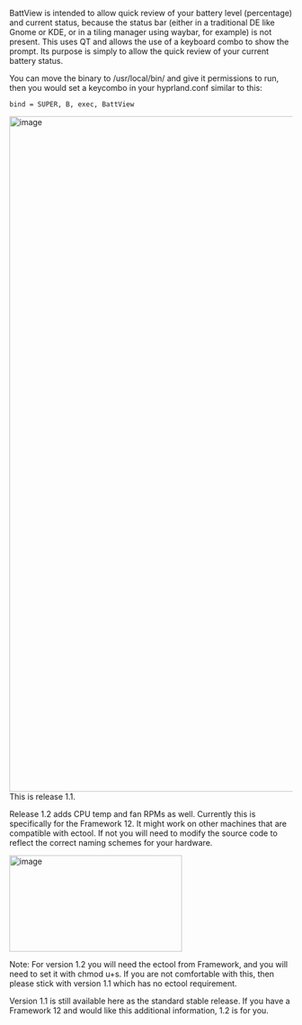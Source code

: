 BattView is intended to allow quick review of your battery level (percentage) and current status, because the status bar (either in a traditional DE like Gnome or KDE, or in a tiling manager using waybar, for example) is not present. This uses QT and allows the use of a keyboard combo to show the prompt. Its purpose is simply to allow the quick review of your current battery status. 

You can move the binary to /usr/local/bin/ and give it permissions to run, then you would set a keycombo in your hyprland.conf similar to this: 
```
bind = SUPER, B, exec, BattView
```
<img width="1920" height="1200" alt="image" src="https://github.com/user-attachments/assets/41d82809-9e62-4565-84b9-92f0bc1ac027" />
This is release 1.1.

Release 1.2 adds CPU temp and fan RPMs as well. Currently this is specifically for the Framework 12. It might work on other machines that are compatible with ectool. If not you will need to modify the source code to reflect the correct naming schemes for your hardware. 

<img width="307" height="171" alt="image" src="https://github.com/user-attachments/assets/9a3a7a77-8259-47f2-91f3-6eae8d37c8f1" />

Note: For version 1.2 you will need the ectool from Framework, and you will need to set it with chmod u+s. If you are not comfortable with this, then please stick with version 1.1 which has no ectool requirement. 

Version 1.1 is still available here as the standard stable release. If you have a Framework 12 and would like this additional information, 1.2 is for you. 

